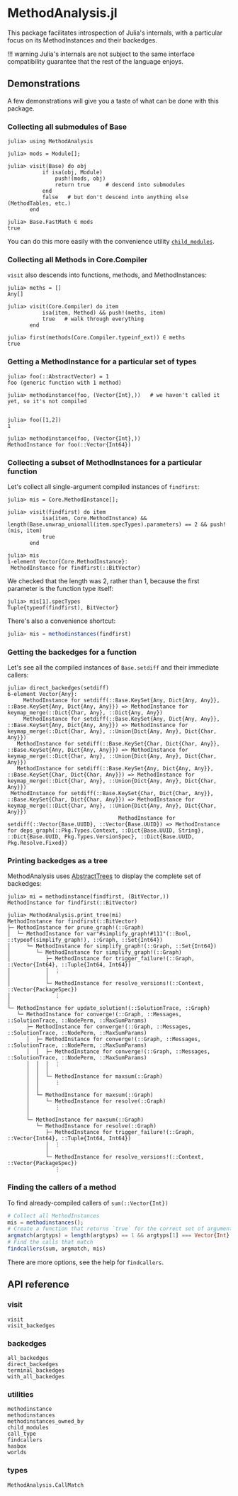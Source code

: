 # MethodAnalysis.jl

This package facilitates introspection of Julia's internals, with a particular focus on its MethodInstances and their backedges.

!!! warning
    Julia's internals are not subject to the same interface compatibility guarantee that the rest of the language enjoys.

## Demonstrations

A few demonstrations will give you a taste of what can be done with this package.

### Collecting all submodules of Base

```jldoctest
julia> using MethodAnalysis

julia> mods = Module[];

julia> visit(Base) do obj
           if isa(obj, Module)
               push!(mods, obj)
               return true     # descend into submodules
           end
           false   # but don't descend into anything else (MethodTables, etc.)
       end

julia> Base.FastMath ∈ mods
true
```

You can do this more easily with the convenience utility [`child_modules`](@ref).

### Collecting all Methods in Core.Compiler

`visit` also descends into functions, methods, and MethodInstances:

```jldoctest; setup=:(using MethodAnalysis)
julia> meths = []
Any[]

julia> visit(Core.Compiler) do item
           isa(item, Method) && push!(meths, item)
           true   # walk through everything
       end

julia> first(methods(Core.Compiler.typeinf_ext)) ∈ meths
true
```

### Getting a MethodInstance for a particular set of types

```jldoctest; setup=:(using MethodAnalysis)
julia> foo(::AbstractVector) = 1
foo (generic function with 1 method)

julia> methodinstance(foo, (Vector{Int},))   # we haven't called it yet, so it's not compiled


julia> foo([1,2])
1

julia> methodinstance(foo, (Vector{Int},))
MethodInstance for foo(::Vector{Int64})
```

### Collecting a subset of MethodInstances for a particular function

Let's collect all single-argument compiled instances of `findfirst`:

```jldoctest findfirst; setup=:(using MethodAnalysis)
julia> mis = Core.MethodInstance[];

julia> visit(findfirst) do item
           isa(item, Core.MethodInstance) && length(Base.unwrap_unionall(item.specTypes).parameters) == 2 && push!(mis, item)
           true
       end

julia> mis
1-element Vector{Core.MethodInstance}:
 MethodInstance for findfirst(::BitVector)
```

We checked that the length was 2, rather than 1, because the first parameter is the function type itself:

```jldoctest findfirst
julia> mis[1].specTypes
Tuple{typeof(findfirst), BitVector}
```

There's also a convenience shortcut:

```julia
julia> mis = methodinstances(findfirst)
```

### Getting the backedges for a function

Let's see all the compiled instances of `Base.setdiff` and their immediate callers:

```jldoctest; setup=(using MethodAnalysis)
julia> direct_backedges(setdiff)
6-element Vector{Any}:
     MethodInstance for setdiff(::Base.KeySet{Any, Dict{Any, Any}}, ::Base.KeySet{Any, Dict{Any, Any}}) => MethodInstance for keymap_merge(::Dict{Char, Any}, ::Dict{Any, Any})
     MethodInstance for setdiff(::Base.KeySet{Any, Dict{Any, Any}}, ::Base.KeySet{Any, Dict{Any, Any}}) => MethodInstance for keymap_merge(::Dict{Char, Any}, ::Union{Dict{Any, Any}, Dict{Char, Any}})
   MethodInstance for setdiff(::Base.KeySet{Char, Dict{Char, Any}}, ::Base.KeySet{Any, Dict{Any, Any}}) => MethodInstance for keymap_merge(::Dict{Char, Any}, ::Union{Dict{Any, Any}, Dict{Char, Any}})
   MethodInstance for setdiff(::Base.KeySet{Any, Dict{Any, Any}}, ::Base.KeySet{Char, Dict{Char, Any}}) => MethodInstance for keymap_merge(::Dict{Char, Any}, ::Union{Dict{Any, Any}, Dict{Char, Any}})
 MethodInstance for setdiff(::Base.KeySet{Char, Dict{Char, Any}}, ::Base.KeySet{Char, Dict{Char, Any}}) => MethodInstance for keymap_merge(::Dict{Char, Any}, ::Union{Dict{Any, Any}, Dict{Char, Any}})
                                   MethodInstance for setdiff(::Vector{Base.UUID}, ::Vector{Base.UUID}) => MethodInstance for deps_graph(::Pkg.Types.Context, ::Dict{Base.UUID, String}, ::Dict{Base.UUID, Pkg.Types.VersionSpec}, ::Dict{Base.UUID, Pkg.Resolve.Fixed})
```

### Printing backedges as a tree

MethodAnalysis uses [AbstractTrees](https://github.com/JuliaCollections/AbstractTrees.jl) to display the complete set of backedges:

```jldoctest; setup=:(using MethodAnalysis)
julia> mi = methodinstance(findfirst, (BitVector,))
MethodInstance for findfirst(::BitVector)

julia> MethodAnalysis.print_tree(mi)
MethodInstance for findfirst(::BitVector)
├─ MethodInstance for prune_graph!(::Graph)
│  └─ MethodInstance for var"#simplify_graph!#111"(::Bool, ::typeof(simplify_graph!), ::Graph, ::Set{Int64})
│     └─ MethodInstance for simplify_graph!(::Graph, ::Set{Int64})
│        └─ MethodInstance for simplify_graph!(::Graph)
│           ├─ MethodInstance for trigger_failure!(::Graph, ::Vector{Int64}, ::Tuple{Int64, Int64})
│           │  ⋮
│           │
│           └─ MethodInstance for resolve_versions!(::Context, ::Vector{PackageSpec})
│              ⋮
│
└─ MethodInstance for update_solution!(::SolutionTrace, ::Graph)
   └─ MethodInstance for converge!(::Graph, ::Messages, ::SolutionTrace, ::NodePerm, ::MaxSumParams)
      ├─ MethodInstance for converge!(::Graph, ::Messages, ::SolutionTrace, ::NodePerm, ::MaxSumParams)
      │  ├─ MethodInstance for converge!(::Graph, ::Messages, ::SolutionTrace, ::NodePerm, ::MaxSumParams)
      │  │  ├─ MethodInstance for converge!(::Graph, ::Messages, ::SolutionTrace, ::NodePerm, ::MaxSumParams)
      │  │  │  ⋮
      │  │  │
      │  │  └─ MethodInstance for maxsum(::Graph)
      │  │     ⋮
      │  │
      │  └─ MethodInstance for maxsum(::Graph)
      │     └─ MethodInstance for resolve(::Graph)
      │        ⋮
      │
      └─ MethodInstance for maxsum(::Graph)
         └─ MethodInstance for resolve(::Graph)
            ├─ MethodInstance for trigger_failure!(::Graph, ::Vector{Int64}, ::Tuple{Int64, Int64})
            │  ⋮
            │
            └─ MethodInstance for resolve_versions!(::Context, ::Vector{PackageSpec})
               ⋮
```

### Finding the callers of a method

To find already-compiled callers of `sum(::Vector{Int})`

```julia
# Collect all MethodInstances
mis = methodinstances();
# Create a function that returns `true` for the correct set of argument types
argmatch(argtyps) = length(argtyps) == 1 && argtyps[1] === Vector{Int}
# Find the calls that match
findcallers(sum, argmatch, mis)
```

There are more options, see the help for `findcallers`.

## API reference

### visit

```@docs
visit
visit_backedges
```

### backedges

```@docs
all_backedges
direct_backedges
terminal_backedges
with_all_backedges
```

### utilities

```@docs
methodinstance
methodinstances
methodinstances_owned_by
child_modules
call_type
findcallers
hasbox
worlds
```

### types

```@docs
MethodAnalysis.CallMatch
```
